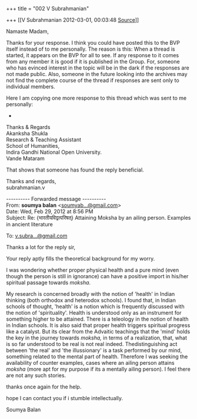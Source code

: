 +++
title = "002 V Subrahmanian"

+++
[[V Subrahmanian	2012-03-01, 00:03:48 [Source](https://groups.google.com/g/bvparishat/c/ow3DdiTJJNg)]]



Namaste Madam,  
  
Thanks for your response. I think you could have posted this to the BVP itself instead of to me personally. The reason is this: When a thread is started, it appears on the BVP for all to see. If any response to it comes from any member it is good if it is published in the Group. For, someone who has evinced interest in the topic will be in the dark if the responses are not made public. Also, someone in the future looking into the archives may not find the complete course of the thread if responses are sent only to individual members.  
  
Here I am copying one more response to this thread which was sent to me personally:  
  
-  
Thanks & Regards  
 Akanksha Shukla  
Research & Teaching Assistant  
School of Humanities,  
Indira Gandhi National Open University.  
Vande Mataram  
  
  
That shows that someone has found the reply beneficial.  
  
  
Thanks and regards,  
subrahmanian.v   
  

---------- Forwarded message ----------  
From: **soumya balan** \<[soumyab...@gmail.com]()\>  
Date: Wed, Feb 29, 2012 at 8:56 PM  
Subject: Re: {भारतीयविद्वत्परिषत्} Attaining Moksha by an ailing person. Examples in ancient literature  

To: [v.subra...@gmail.com]()  
  
  
Thanks a lot for the reply sir,

  

Your reply aptly fills the theoretical background for my worry.  

I was wondering whether proper physical health and a pure mind (even though the person is still in ignorance) can have a positive import in his/her spiritual passage towards *moksha*.

  

My research is concerned broadly with the notion of 'health' in Indian thinking (both orthodox and heterodox schools). I found that, in Indian schools of thought, 'health' is a notion which is frequently discussed with the notion of 'spirituality'. Health is understood only as an instrument for something higher to be attained. There is a teleology in the notion of health in Indian schools. It is also said that proper health triggers spiritual progress like a catalyst. But its clear from the Advaitic teachings that the 'mind' holds the key in the journey towards *moksha,* in terms of a realization, that, what is so far understood to be real is not real indeed. Thedistinguishing act between 'the real' and 'the illussionary' is a task performed by our mind, something related to the mental part of health. Therefore I was seeking the availability of counter examples, cases where an ailing person attains *moksha* (more apt for my purpose if its a mentally ailing person). I feel there are not any such stories.

  

thanks once again for the help.

hope I can contact you if i stumble intellectually.

  

Soumya Balan

> 
> > 
> > 
> > 
> >   
> > 
> > 
> > 
> > 

  

  

